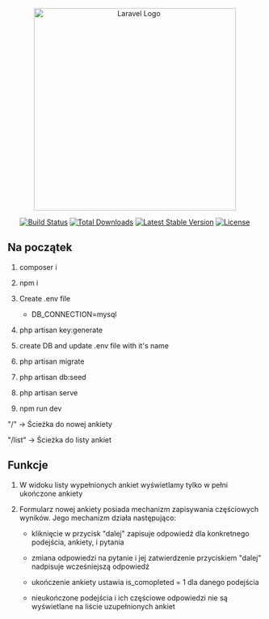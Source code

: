 <p align="center"><a href="https://laravel.com" target="_blank"><img src="https://raw.githubusercontent.com/laravel/art/master/logo-lockup/5%20SVG/2%20CMYK/1%20Full%20Color/laravel-logolockup-cmyk-red.svg" width="400" alt="Laravel Logo"></a></p>

<p align="center">
<a href="https://github.com/laravel/framework/actions"><img src="https://github.com/laravel/framework/workflows/tests/badge.svg" alt="Build Status"></a>
<a href="https://packagist.org/packages/laravel/framework"><img src="https://img.shields.io/packagist/dt/laravel/framework" alt="Total Downloads"></a>
<a href="https://packagist.org/packages/laravel/framework"><img src="https://img.shields.io/packagist/v/laravel/framework" alt="Latest Stable Version"></a>
<a href="https://packagist.org/packages/laravel/framework"><img src="https://img.shields.io/packagist/l/laravel/framework" alt="License"></a>
</p>

## Na początek

1. composer i

2. npm i

3. Create .env file
    - DB_CONNECTION=mysql

4. php artisan key:generate

5. create DB and update .env file with it's name

6. php artisan migrate

7. php artisan db:seed

8. php artisan serve

9. npm run dev


"/" -> Ścieżka do nowej ankiety 

"/list" -> Ścieżka do listy ankiet


## Funkcje

1. W widoku listy wypełnionych ankiet wyświetlamy tylko w pełni ukończone ankiety

2. Formularz nowej ankiety posiada mechanizm zapisywania częściowych wyników. Jego mechanizm działa następująco:

    - kliknięcie w przycisk "dalej" zapisuje odpowiedź dla konkretnego podejścia, ankiety, i pytania

    - zmiana odpowiedzi na pytanie i jej zatwierdzenie przyciskiem "dalej" nadpisuje wcześniejszą odpowiedź

    - ukończenie ankiety ustawia is_comopleted = 1 dla danego podejścia

    - nieukończone podejścia i ich częściowe odpowiedzi nie są wyświetlane na liście uzupełnionych ankiet
